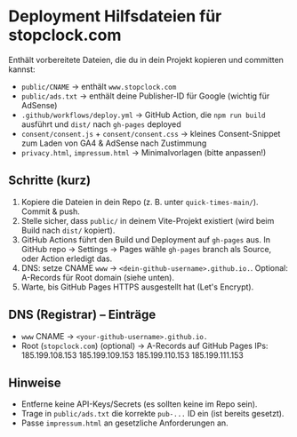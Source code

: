 # Deployment Hilfsdateien für stopclock.com

Enthält vorbereitete Dateien, die du in dein Projekt kopieren und committen kannst:

- `public/CNAME` → enthält `www.stopclock.com`
- `public/ads.txt` → enthält deine Publisher-ID für Google (wichtig für AdSense)
- `.github/workflows/deploy.yml` → GitHub Action, die `npm run build` ausführt und `dist/` nach `gh-pages` deployed
- `consent/consent.js` + `consent/consent.css` → kleines Consent-Snippet zum Laden von GA4 & AdSense nach Zustimmung
- `privacy.html`, `impressum.html` → Minimalvorlagen (bitte anpassen!)

## Schritte (kurz)
1. Kopiere die Dateien in dein Repo (z. B. unter `quick-times-main/`). Commit & push.
2. Stelle sicher, dass `public/` in deinem Vite-Projekt existiert (wird beim Build nach `dist/` kopiert).
3. GitHub Actions führt den Build und Deployment auf `gh-pages` aus. In GitHub repo -> Settings -> Pages wähle `gh-pages` branch als Source, oder Action erledigt das.
4. DNS: setze CNAME `www` -> `<dein-github-username>.github.io.`. Optional: A-Records für Root domain (siehe unten).
5. Warte, bis GitHub Pages HTTPS ausgestellt hat (Let's Encrypt).

## DNS (Registrar) – Einträge
- `www` CNAME → `<your-github-username>.github.io.`
- Root (`stopclock.com`) (optional) → A-Records auf GitHub Pages IPs:
  185.199.108.153
  185.199.109.153
  185.199.110.153
  185.199.111.153

## Hinweise
- Entferne keine API-Keys/Secrets (es sollten keine im Repo sein).
- Trage in `public/ads.txt` die korrekte `pub-...` ID ein (ist bereits gesetzt).
- Passe `impressum.html` an gesetzliche Anforderungen an.
